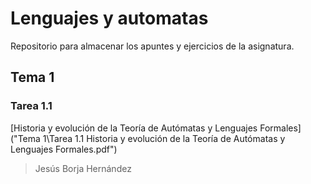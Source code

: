 # Lenguajes y automatas

Repositorio para almacenar los apuntes y ejercicios de la asignatura.

## Tema 1

### Tarea 1.1

[Historia y evolución de la Teoría de Autómatas y Lenguajes Formales]("Tema 1\Tarea 1.1 Historia y evolución de la Teoría de Autómatas y Lenguajes Formales.pdf")

> Jesús Borja Hernández

